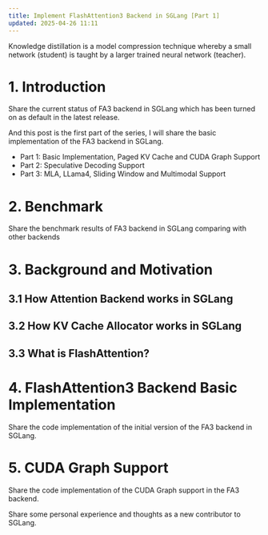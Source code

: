 ```yaml
---
title: Implement FlashAttention3 Backend in SGLang [Part 1]
updated: 2025-04-26 11:11
---
```


<div class="subtitle">Knowledge distillation is a model compression 
technique whereby a small network (student) is taught by a larger 
trained neural network (teacher).</div>

# 1. Introduction

Share the current status of FA3 backend in SGLang which has been turned on as default in the latest release.

And this post is the first part of the series, I will share the basic implementation of the FA3 backend in SGLang.

- Part 1: Basic Implementation, Paged KV Cache and CUDA Graph Support
- Part 2: Speculative Decoding Support
- Part 3: MLA, LLama4, Sliding Window and Multimodal Support


# 2. Benchmark
Share the benchmark results of FA3 backend in SGLang comparing with other backends


# 3. Background and Motivation

## 3.1 How Attention Backend works in SGLang


## 3.2 How KV Cache Allocator works in SGLang

## 3.3 What is FlashAttention?


# 4. FlashAttention3 Backend Basic Implementation

Share the code implementation of the initial version of the FA3 backend in SGLang.


# 5. CUDA Graph Support

Share the code implementation of the CUDA Graph support in the FA3 backend.



Share some personal experience and thoughts as a new contributor to SGLang.
